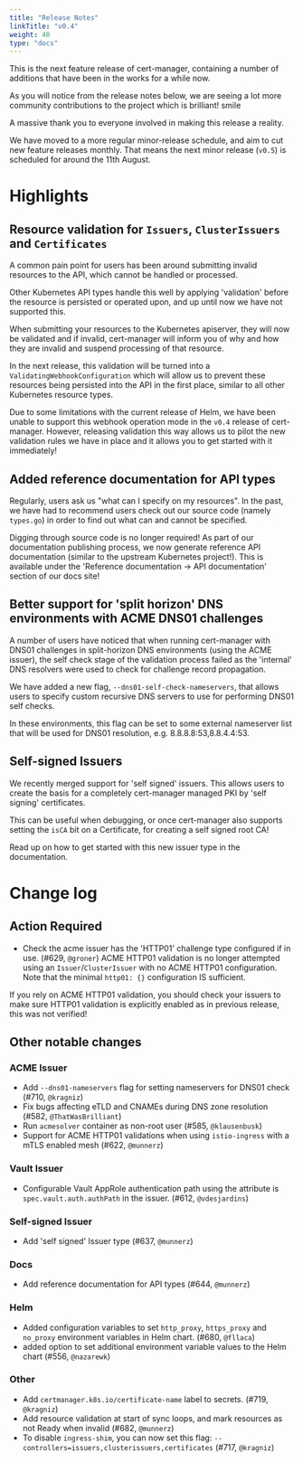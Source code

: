 ```yaml
---
title: "Release Notes"
linkTitle: "v0.4"
weight: 40
type: "docs"
---
```


This is the next feature release of cert-manager, containing a number of additions
that have been in the works for a while now.

As you will notice from the release notes below, we are seeing a lot more community
contributions to the project which is brilliant! smile

A massive thank you to everyone involved in making this release a reality.

We have moved to a more regular minor-release schedule, and aim to cut new feature
releases monthly. That means the next minor release (`v0.5`) is scheduled for
around the 11th August.

# Highlights

## Resource validation for `Issuers`, `ClusterIssuers` and `Certificates`
A common pain point for users has been around submitting invalid resources to the
API, which cannot be handled or processed.

Other Kubernetes API types handle this well by applying 'validation' before the
resource is persisted or operated upon, and up until now we have not supported this.

When submitting your resources to the Kubernetes apiserver, they will now be validated
and if invalid, cert-manager will inform you of why and how they are invalid and
suspend processing of that resource.

In the next release, this validation will be turned into a `ValidatingWebhookConfiguration`
which will allow us to prevent these resources being persisted into the API in
the first place, similar to all other Kubernetes resource types.

Due to some limitations with the current release of Helm, we have been unable to
support this webhook operation mode in the `v0.4` release of cert-manager.
However, releasing validation this way allows us to pilot the new validation rules
we have in place and it allows you to get started with it immediately!

## Added reference documentation for API types
Regularly, users ask us "what can I specify on my resources". In the past, we have
had to recommend users check out our source code (namely `types.go`) in order to
find out what can and cannot be specified.

Digging through source code is no longer required! As part of our documentation
publishing process, we now generate reference API documentation (similar to the
upstream Kubernetes project!). This is available under the
'Reference documentation -> API documentation' section of our docs site!

## Better support for 'split horizon' DNS environments with ACME DNS01 challenges
A number of users have noticed that when running cert-manager with DNS01 challenges
in split-horizon DNS environments (using the ACME issuer), the self check stage
of the validation process failed as the 'internal' DNS resolvers were used to
check for challenge record propagation.

We have added a new flag, `--dns01-self-check-nameservers`, that allows users to specify
custom recursive DNS servers to use for performing DNS01 self checks.

In these environments, this flag can be set to some external nameserver list that
will be used for DNS01 resolution, e.g. 8.8.8.8:53,8.8.4.4:53.

## Self-signed Issuers
We recently merged support for 'self signed' issuers. This allows users to create
the basis for a completely cert-manager managed PKI by 'self signing' certificates.

This can be useful when debugging, or once cert-manager also supports setting the
`isCA` bit on a Certificate, for creating a self signed root CA!

Read up on how to get started with this new issuer type in the documentation.

# Change log
## Action Required
- Check the acme issuer has the 'HTTP01' challenge type configured if in use. (#629, `@groner`)
ACME HTTP01 validation is no longer attempted using an
`Issuer`/`ClusterIssuer` with no ACME HTTP01 configuration. Note that the minimal
`http01: {}` configuration IS sufficient.

If you rely on ACME HTTP01 validation, you should check your issuers to make
sure HTTP01 validation is explicitly enabled as in previous release, this was
not verified!

## Other notable changes
### ACME Issuer
- Add `--dns01-nameservers` flag for setting nameservers for DNS01 check (#710, `@kragniz`)
- Fix bugs affecting eTLD and CNAMEs during DNS zone resolution (#582, `@ThatWasBrilliant`)
- Run `acmesolver` container as non-root user (#585, `@klausenbusk`)
- Support for ACME HTTP01 validations when using `istio-ingress` with a mTLS enabled mesh (#622, `@munnerz`)
### Vault Issuer
- Configurable Vault AppRole authentication path using the attribute is `spec.vault.auth.authPath` in the issuer. (#612, `@vdesjardins`)
### Self-signed Issuer
- Add 'self signed' Issuer type (#637, `@munnerz`)
### Docs
- Add reference documentation for API types (#644, `@munnerz`)
### Helm
- Added configuration variables to set `http_proxy`, `https_proxy` and `no_proxy` environment variables in Helm chart. (#680, `@fllaca`)
- added option to set additional environment variable values to the Helm chart (#556, `@nazarewk`)
### Other
- Add `certmanager.k8s.io/certificate-name` label to secrets. (#719, `@kragniz`)
- Add resource validation at start of sync loops, and mark resources as not Ready when invalid (#682, `@munnerz`)
- To disable `ingress-shim`, you can now set this flag: `--controllers=issuers,clusterissuers,certificates` (#717, `@kragniz`)
